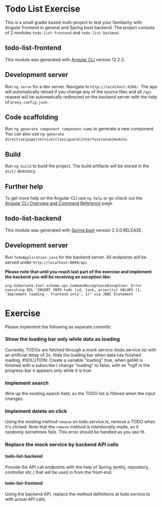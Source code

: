 # Todo List Exercise

This is a small gradle based multi-project to test your familiarity with Angular frontend in general and Spring boot backend.
The project consists of 2 modules `todo-list-frontend` and `todo-list-backend`.

## todo-list-frontend

This module was generated with [Angular CLI](https://github.com/angular/angular-cli) version 12.2.2.

## Development server

Run `ng serve` for a dev server. Navigate to `http://localhost:4200/`. The app will automatically reload if you change any of the source files
and all `/api` request will be automatically redirected on the backend server with the help of `proxy.config.json`.

## Code scaffolding

Run `ng generate component component-name` to generate a new component. You can also use `ng generate directive|pipe|service|class|guard|interface|enum|module`.

## Build

Run `ng build` to build the project. The build artifacts will be stored in the `dist/` directory.

## Further help

To get more help on the Angular CLI use `ng help` or go check out the [Angular CLI Overview and Command Reference](https://angular.io/cli) page.

## todo-list-backend

This module was generated with [Spring boot](https://spring.io/projects/spring-boot) version 2.3.0.RELEASE.

## Development server

Run `TodoApplication.java` for the backend server. All endpoints will be served under `http://localhost:8099/api`

**Please note that until you reach last part of the exercise and implement the backend you will be receiving an exception like:**

`org.hibernate.tool.schema.spi.CommandAcceptanceException: Error executing DDL "INSERT INTO todo (id, task, priority) VALUES (1, 'Implement loading - frontend only', 1)" via JDBC Statement`

# Exercise

Please implement the following as separate commits:

### Show the loading bar only while data as loading

Currently, TODOs are fetched through a mock service (todo.service.ts) with an artificial delay of 2s.
Hide the loading bar when data has finished loading.
#SOLUTION: Create a variable "loading" true, when getAll is finished with a subscribe I change "loading" to false, with an \*ngIf in the progress-bar it appears only while it is true

### Implement search

Wire up the existing search field, so the TODO list is filtered when the input changes.

### Implement delete on click

Using the existing method `remove` on todo.service.ts, remove a TODO when it's clicked.
Note that the `remove` method is intentionally made, so it randomly sometimes fails. This error should be handled as you see fit.

### Replace the mock service by backend API calls

#### todo-list-backend

Provide the API call endpoints with the help of Spring (entity, repository, controller etc.) that will be used in from the front-end.

#### todo-list-frontend

Using the backend API, replace the method definitions at todo.service.ts with actual API calls
